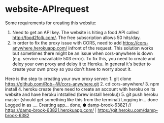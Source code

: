 # website-APIrequest

Some requirements for creating this website: 

1. Need to get an API key. The website is hiting a food API called http://food2folk.com/. The free subscription allows 50 hits/day.
2. In order to fix the proxy issue with CORS, need to add https://cors-anywhere.herokuapp.com/ infront of the request. This solution works but sometimes there might be an issue when cors-anywhere is down (e.g. service unavailable 503 error). To fix this, you need to create and deloy your own proxy and deloy it to Heroku. In general it's better to create your own proxy so you don't have to worry about it.

  Here is the step to creating your own proxy server: 
        1. git clone https://github.com/Rob--W/cors-anywhere.git
        2. cd cors-anywhere/
        3. npm install
        4. heroku create (here need to create an account with heroku on its website and have heroku intstalled (brew install           heroku))
        5. git push heroku master (should get something like this from the terminal)
            Logging in... done
            Logged in as ....
            Creating app... done, ⬢ damp-brook-63821
            // https://damp-brook-63821.herokuapp.com/ | https://git.heroku.com/damp-brook-6382

